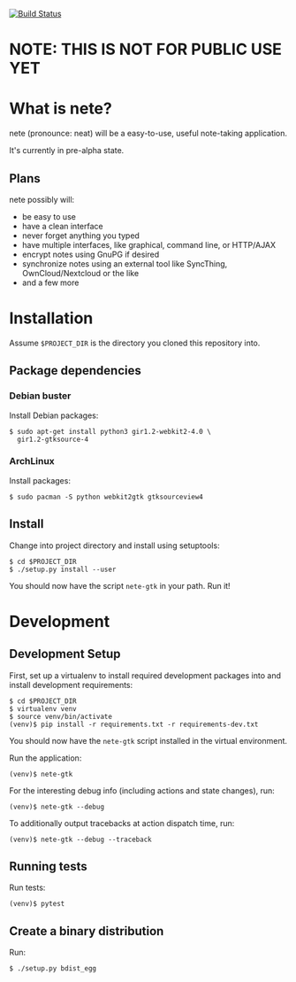 [![Build Status](https://travis-ci.org/fqxp/nete-gtk.svg?branch=master)](https://travis-ci.org/fqxp/nete-gtk)

# NOTE: THIS IS NOT FOR PUBLIC USE YET

# What is nete?

nete (pronounce: neat) will be a easy-to-use, useful note-taking
application.

It's currently in pre-alpha state.

## Plans

nete possibly will:
* be easy to use
* have a clean interface
* never forget anything you typed
* have multiple interfaces, like graphical, command line, or HTTP/AJAX
* encrypt notes using GnuPG if desired
* synchronize notes using an external tool like SyncThing, OwnCloud/Nextcloud or
  the like
* and a few more

# Installation

Assume `$PROJECT_DIR` is the directory you cloned this repository into.

## Package dependencies

### Debian buster

Install Debian packages:

    $ sudo apt-get install python3 gir1.2-webkit2-4.0 \
      gir1.2-gtksource-4

### ArchLinux

Install packages:

    $ sudo pacman -S python webkit2gtk gtksourceview4

## Install

Change into project directory and install using setuptools:

    $ cd $PROJECT_DIR
    $ ./setup.py install --user

You should now have the script `nete-gtk` in your path. Run it!

# Development

## Development Setup

First, set up a virtualenv to install required development packages
into and install development requirements:

    $ cd $PROJECT_DIR
    $ virtualenv venv
    $ source venv/bin/activate
    (venv)$ pip install -r requirements.txt -r requirements-dev.txt

You should now have the `nete-gtk` script installed in the virtual
environment.

Run the application:

    (venv)$ nete-gtk

For the interesting debug info (including actions and state changes),
run:

    (venv)$ nete-gtk --debug

To additionally output tracebacks at action dispatch time, run:

    (venv)$ nete-gtk --debug --traceback

## Running tests

Run tests:

    (venv)$ pytest

## Create a binary distribution

Run:

    $ ./setup.py bdist_egg
